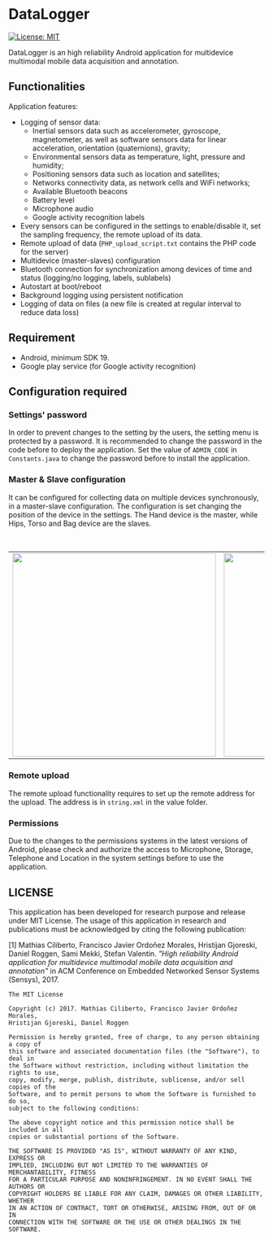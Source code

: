 # DataLogger 
[![License: MIT](https://img.shields.io/badge/License-MIT-yellow.svg)](https://opensource.org/licenses/MIT)

DataLogger is an high reliability Android application for multidevice multimodal mobile data acquisition and annotation.

## Functionalities
Application features:
- Logging of sensor data:
  - Inertial sensors data such as accelerometer, gyroscope, magnetometer, as well as software sensors data for linear acceleration, orientation (quaternions), gravity;
  - Environmental sensors data as temperature, light, pressure and humidity;
  - Positioning sensors data such as location and satellites;
  - Networks connectivity data, as network cells and WiFi networks;
  - Available Bluetooth beacons
  - Battery level
  - Microphone audio
  - Google activity recognition labels
- Every sensors can be configured in the settings to enable/disable it, set the sampling frequency, the remote upload of its data.
- Remote upload of data (`PHP_upload_script.txt` contains the PHP code for the server)
- Multidevice (master-slaves) configuration
- Bluetooth connection for synchronization among devices of time and status (logging/no logging, labels, sublabels)
- Autostart at boot/reboot
- Background logging using persistent notification
- Logging of data on files (a new file is created at regular interval to reduce data loss)

## Requirement
- Android, minimum SDK 19.
- Google play service (for Google activity recognition)

## Configuration required 
### Settings' password
In order to prevent changes to the setting by the users, the setting menu is protected by a password. It is recommended to change the password in the code before to deploy the application. Set the value of `ADMIN_CODE` in `Constants.java` to change the password before to install the application.

### Master & Slave configuration
It can be configured for collecting data on multiple devices synchronously, in a master-slave configuration. The configuration is set changing the position of the device in the settings. The Hand device is the master, while Hips, Torso and Bag device are the slaves.

<br>
<table border="0">
  <tr>
    <td border="0">
    <img src="./img/master.png" width="400">
    </td>
    <td border="0">
    <img src="./img/slave.png" width="400">
    </td>
  </tr>
</table>

### Remote upload
The remote upload functionality requires to set up the remote address for the upload. The address is in `string.xml` in the value folder.

### Permissions
Due to the changes to the permissions systems in the latest versions of Android, please check and authorize the access to Microphone, 
Storage, Telephone and Location in the system settings before to use the application.

## LICENSE
This application has been developed for research purpose and release under MIT License. The usage of this application in research and publications must be acknowledged by citing the following publication:

[1] Mathias Ciliberto, Francisco Javier Ordoñez Morales, Hristijan Gjoreski, Daniel Roggen, Sami Mekki, Stefan Valentin. *"High reliability Android application for multidevice multimodal mobile data acquisition and annotation"* in ACM Conference on Embedded Networked Sensor Systems (Sensys), 2017.

```
The MIT License

Copyright (c) 2017. Mathias Ciliberto, Francisco Javier Ordoñez Morales,
Hristijan Gjoreski, Daniel Roggen

Permission is hereby granted, free of charge, to any person obtaining a copy of
this software and associated documentation files (the "Software"), to deal in
the Software without restriction, including without limitation the rights to use,
copy, modify, merge, publish, distribute, sublicense, and/or sell copies of the
Software, and to permit persons to whom the Software is furnished to do so,
subject to the following conditions:

The above copyright notice and this permission notice shall be included in all
copies or substantial portions of the Software.

THE SOFTWARE IS PROVIDED "AS IS", WITHOUT WARRANTY OF ANY KIND, EXPRESS OR
IMPLIED, INCLUDING BUT NOT LIMITED TO THE WARRANTIES OF MERCHANTABILITY, FITNESS
FOR A PARTICULAR PURPOSE AND NONINFRINGEMENT. IN NO EVENT SHALL THE AUTHORS OR
COPYRIGHT HOLDERS BE LIABLE FOR ANY CLAIM, DAMAGES OR OTHER LIABILITY, WHETHER
IN AN ACTION OF CONTRACT, TORT OR OTHERWISE, ARISING FROM, OUT OF OR IN
CONNECTION WITH THE SOFTWARE OR THE USE OR OTHER DEALINGS IN THE SOFTWARE.
```
